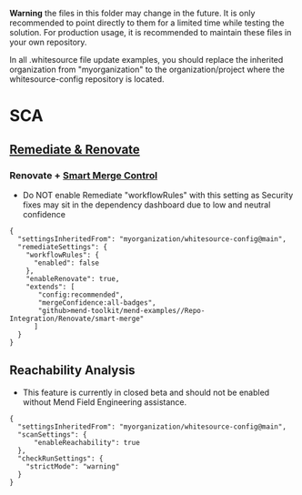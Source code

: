 **Warning** the files in this folder may change in the future.  It is only recommended to point directly to them for a limited time while testing the solution.  For production usage, it is recommended to maintain these files in your own repository.

In all .whitesource file update examples, you should replace the inherited organization from "myorganization" to the organization/project where the whitesource-config repository is located.

# SCA
## [Remediate & Renovate](https://docs.mend.io/bundle/integrations/page/mend_remediate_and_renovate.html)

### Renovate + [Smart Merge Control](https://docs.mend.io/bundle/integrations/page/boost_your_pull_request_confidence_using_mend_renovate_s_smart_merge_control.html)
- Do NOT enable Remediate "workflowRules" with this setting as Security fixes may sit in the dependency dashboard due to low and neutral confidence
```
{
  "settingsInheritedFrom": "myorganization/whitesource-config@main",
  "remediateSettings": {
    "workflowRules": {
      "enabled": false
    },
    "enableRenovate": true,
    "extends": [
       "config:recommended",
       "mergeConfidence:all-badges",
       "github>mend-toolkit/mend-examples//Repo-Integration/Renovate/smart-merge"
      ]
  }
}
```
## Reachability Analysis
- This feature is currently in closed beta and should not be enabled without Mend Field Engineering assistance.
```
{
  "settingsInheritedFrom": "myorganization/whitesource-config@main",
  "scanSettings": {
      "enableReachability": true
  },
  "checkRunSettings": {
    "strictMode": "warning"
  }
}
```